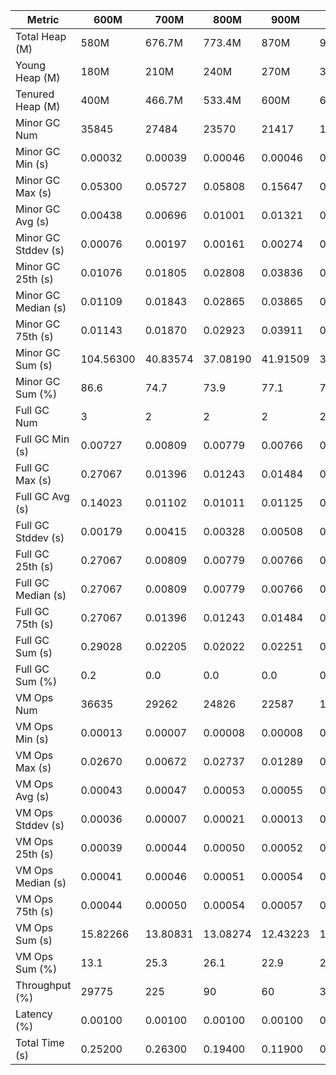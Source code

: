 | Metric | 600M | 700M | 800M | 900M | 1GB | 2GB | 4GB | 8GB |
|------|----|----|----|----|---|---|---|---|
| Total Heap (M) | 580M | 676.7M | 773.4M | 870M | 989.9M | 1998.1M | 4046.1M | 8142.1M |
| Young Heap (M) | 180M | 210M | 240M | 270M | 307.2M | 449.3M | 449.3M | 449.3M |
| Tenured Heap (M) | 400M | 466.7M | 533.4M | 600M | 682.7M | 1548.8M | 3596.8M | 7692.8M |
| Minor GC Num | 35845 | 27484 | 23570 | 21417 | 18166 | 12191 | 12271 | 11666 |
| Minor GC Min (s) | 0.00032 | 0.00039 | 0.00046 | 0.00046 | 0.00050 | 0.00168 | 0.00247 | 0.00484 |
| Minor GC Max (s) | 0.05300 | 0.05727 | 0.05808 | 0.15647 | 0.06373 | 0.07416 | 0.07357 | 0.08314 |
| Minor GC Avg (s) | 0.00438 | 0.00696 | 0.01001 | 0.01321 | 0.01900 | 0.01463 | 0.01591 | 0.01256 |
| Minor GC Stddev (s) | 0.00076 | 0.00197 | 0.00161 | 0.00274 | 0.00498 | 0.00031 | 0.00033 | 0.00148 |
| Minor GC 25th (s) | 0.01076 | 0.01805 | 0.02808 | 0.03836 | 0.05712 | 0.02729 | 0.02752 | 0.01569 |
| Minor GC Median (s) | 0.01109 | 0.01843 | 0.02865 | 0.03865 | 0.05835 | 0.02729 | 0.02752 | 0.01569 |
| Minor GC 75th (s) | 0.01143 | 0.01870 | 0.02923 | 0.03911 | 0.06166 | 0.02729 | 0.02752 | 0.01569 |
| Minor GC Sum (s) | 104.56300 | 40.83574 | 37.08190 | 41.91509 | 32.09787 | 25.71864 | 37.78001 | 113.57054 |
| Minor GC Sum (%) | 86.6 | 74.7 | 73.9 | 77.1 | 74.3 | 75.2 | 81.7 | 93.2 |
| Full GC Num | 3 | 2 | 2 | 2 | 2 | 2 | 2 | 2 |
| Full GC Min (s) | 0.00727 | 0.00809 | 0.00779 | 0.00766 | 0.00731 | 0.00874 | 0.01057 | 0.01259 |
| Full GC Max (s) | 0.27067 | 0.01396 | 0.01243 | 0.01484 | 0.01532 | 0.01984 | 0.02632 | 0.04016 |
| Full GC Avg (s) | 0.14023 | 0.01102 | 0.01011 | 0.01125 | 0.01131 | 0.01429 | 0.01844 | 0.02638 |
| Full GC Stddev (s) | 0.00179 | 0.00415 | 0.00328 | 0.00508 | 0.00566 | 0.00785 | 0.01114 | 0.01950 |
| Full GC 25th (s) | 0.27067 | 0.00809 | 0.00779 | 0.00766 | 0.00731 | 0.00874 | 0.01057 | 0.01259 |
| Full GC Median (s) | 0.27067 | 0.00809 | 0.00779 | 0.00766 | 0.00731 | 0.00874 | 0.01057 | 0.01259 |
| Full GC 75th (s) | 0.27067 | 0.01396 | 0.01243 | 0.01484 | 0.01532 | 0.01984 | 0.02632 | 0.04016 |
| Full GC Sum (s) | 0.29028 | 0.02205 | 0.02022 | 0.02251 | 0.02263 | 0.02858 | 0.03688 | 0.05275 |
| Full GC Sum (%) | 0.2 | 0.0 | 0.0 | 0.0 | 0.1 | 0.1 | 0.1 | 0.0 |
| VM Ops Num | 36635 | 29262 | 24826 | 22587 | 19178 | 13137 | 13219 | 12562 |
| VM Ops Min (s) | 0.00013 | 0.00007 | 0.00008 | 0.00008 | 0.00010 | 0.00005 | 0.00005 | 0.00007 |
| VM Ops Max (s) | 0.02670 | 0.00672 | 0.02737 | 0.01289 | 0.00235 | 0.01575 | 0.02261 | 0.02489 |
| VM Ops Avg (s) | 0.00043 | 0.00047 | 0.00053 | 0.00055 | 0.00058 | 0.00064 | 0.00064 | 0.00065 |
| VM Ops Stddev (s) | 0.00036 | 0.00007 | 0.00021 | 0.00013 | 0.00006 | 0.00021 | 0.00020 | 0.00023 |
| VM Ops 25th (s) | 0.00039 | 0.00044 | 0.00050 | 0.00052 | 0.00055 | 0.00061 | 0.00061 | 0.00062 |
| VM Ops Median (s) | 0.00041 | 0.00046 | 0.00051 | 0.00054 | 0.00057 | 0.00063 | 0.00063 | 0.00064 |
| VM Ops 75th (s) | 0.00044 | 0.00050 | 0.00054 | 0.00057 | 0.00060 | 0.00066 | 0.00066 | 0.00067 |
| VM Ops Sum (s) | 15.82266 | 13.80831 | 13.08274 | 12.43223 | 11.07553 | 8.46564 | 8.45023 | 8.22700 |
| VM Ops Sum (%) | 13.1 | 25.3 | 26.1 | 22.9 | 25.6 | 24.7 | 18.3 | 6.8 |
| Throughput (%) | 29775 | 225 | 90 | 60 | 35 | 5 | 5 | 5 |
| Latency (%) | 0.00100 | 0.00100 | 0.00100 | 0.00100 | 0.00200 | 0.00400 | 0.00600 | 0.00900 |
| Total Time (s) | 0.25200 | 0.26300 | 0.19400 | 0.11900 | 0.15400 | 0.11500 | 0.12200 | 0.12200 |
